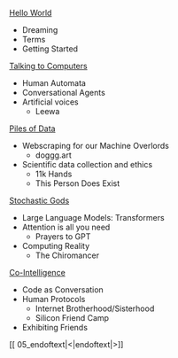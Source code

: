 [Hello World](00_Hello-World.md)
- Dreaming
- Terms
- Getting Started

[Talking to Computers](02_Talking-to-Computers.md)
- Human Automata
- Conversational Agents
- Artificial voices
	- Leewa

[Piles of Data](03_Piles-of-Data.md)
- Webscraping for our Machine Overlords
	- doggg.art
- Scientific data collection and ethics
	- 11k Hands
	- This Person Does Exist

[Stochastic Gods](04_Stochastic-Meaning.md)
- Large Language Models: Transformers
- Attention is all you need
	- Prayers to GPT
- Computing Reality
	- The Chiromancer

[Co-Intelligence](01_Co-Intelligence.md)
- Code as Conversation
- Human Protocols
	- Internet Brotherhood/Sisterhood
	- Silicon Friend Camp
- Exhibiting Friends

[[ 05_endoftext|<|endoftext|>]]
